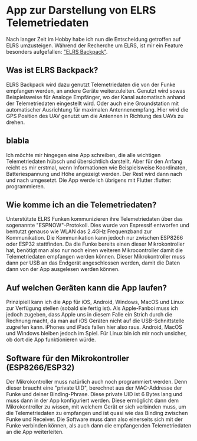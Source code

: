 # App zur Darstellung von ELRS Telemetriedaten

Nach langer Zeit im Hobby habe ich nun die Entscheidung getroffen auf ELRS umzusteigen. Während der Recherche um ELRS, ist mir ein Feature besonders aufgefallen: ["ELRS Backpack"](https://www.expresslrs.org/hardware/backpack/esp-backpack/).

## Was ist ELRS Backpack?

ELRS Backpack wird dazu genutzt Telemetriedaten die von der Funke empfangen werden, an andere Geräte weiterzuleiten. Genutzt wird sowas Beispielsweise für Analoge Empfänger, wo der Kanal automatisch anhand der Telemetriedaten eingestellt wird. Oder auch eine Groundstation mit automatischer Ausrichtung für maximalen Antennenempfang. Hier wird die GPS Position des UAV genutzt um die Antennen in Richtung des UAVs zu drehen.

## blabla

Ich möchte mir hingegen eine App schreiben, die alle wichtigen Telemetriedaten hübsch und übersichtlich darstellt. Aber für den Anfang reicht es mir erstmal, wenn Informationen wie Beispielsweise Koordinaten, Batteriespannung und Höhe angezeigt werden. Der Rest wird dann nach und nach umgesetzt. Die App werde ich übrigens mit Flutter :flutter: programmieren.

## Wie komme ich an die Telemetriedaten?

Unterstützte ELRS Funken kommunizieren ihre Telemetriedaten über das sogenannte "ESPNOW"-Protokoll. Dies wurde von Espressif entworfen und bentutzt genauso wie WLAN das 2.4GHz Frequenzband zur Kommunikation. Die Kommunikation kann jedoch nur zwischen  ESP8266 oder ESP32 stattfinden. Da die Funke bereits einen dieser Mikrokontroller hat, benötigt man also nur noch einen weiteren Mikrocontroller damit die Telemetriedaten empfangen werden können. Dieser Mikrokontroller muss dann per USB an das Endgerät angeschlossen werden, damit die Daten dann von der App ausgelesen werden können.

## Auf welchen Geräten kann die App laufen?

Prinzipiell kann ich die App für iOS, Android, Windows, MacOS und Linux zur Verfügung stellen (sobald sie fertig ist). Als Apple-Fanboi muss ich jedoch zugeben, dass Apple uns in diesem Falle ein Strich durch die Rechnung macht, da man auf iOS Geräten nicht auf die USB-Schnittstelle zugreifen kann. iPhones und iPads fallen hier also raus. Android, MacOS und Windows bleiben jedoch im Spiel. Für Linux bin ich mir noch unsicher, ob dort die App funktionieren würde.

## Software für den Mikrokontroller (ESP8266/ESP32)

Der Mikrokontroller muss natürlich auch noch programmiert werden. Denn dieser braucht eine "private UID", berechnet aus der MAC-Addresse der Funke und deiner Binding-Phrase. Diese private UID ist 6 Bytes lang und muss dann in der App konfiguriert werden. Diese ermöglicht dann dem Mikrokontroller zu wissen, mit welchem Gerät er sich verbinden muss, um die Telemetriedaten zu empfangen und ist quasi wie das Binding zwischen Funke und Receiver.
Die Software muss dann also einerseits sich mit der Funke verbinden können, als auch dann die empfangenden Telemetriedaten an die App weiterleiten.
